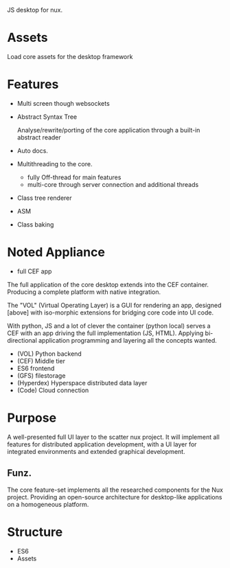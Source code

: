 JS desktop for nux.

# Assets

Load core assets for the desktop framework


# Features

+ Multi screen though websockets
+ Abstract Syntax Tree

    Analyse/rewrite/porting of the core application through a built-in abstract
    reader

+ Auto docs.
+ Multithreading to the core.
    + fully Off-thread for main features
    + multi-core through server connection and additional threads
+ Class tree renderer
+ ASM
+ Class baking

# Noted Appliance

+ full CEF app

The full application of the core desktop extends into the CEF container. Producing
a complete platform with native integration.

The "VOL" (Virtual Operating Layer) is a GUI for rendering an app, designed [above]
with iso-morphic extensions for bridging core code into UI code.

With python, JS and a lot of clever the container (python local) serves a CEF
with an app driving the full implementation (JS, HTML). Applying bi-directional
application programming and layering all the concepts wanted.

+ (VOL) Python backend
+ (CEF) Middle tier
+ ES6 frontend
+ (GFS) filestorage
+ (Hyperdex) Hyperspace distributed data layer
+ (Code) Cloud connection

# Purpose

A well-presented full UI layer to the scatter nux project. It will implement
all features for distributed application development, with a UI layer for
integrated environments and extended graphical development.

## Funz.

The core feature-set implements all the researched components for the Nux project.
Providing an open-source architecture for desktop-like applications on
a homogeneous platform.


# Structure

+ ES6
+ Assets
